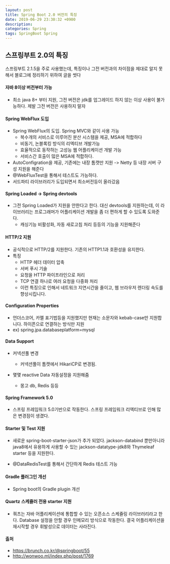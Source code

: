 ```yaml
---
layout: post
title: Spring Boot 2.0 버전의 특징
date: 2019-06-29 23:30:32 +0900
description:
categories: Spring
tags: SpringBoot Spring
---
```


## 스프링부트 2.0의 특징

스프링부트 2.1.5을 주로 사용했는데, 특징이나 그전 버전과의 차이점을 제대로 알지 못해서 블로그에 정리하기 위하여 글을 썻다

#### 자바 8이상 버전부터 가능

* 최소 java 8+ 부터 지원, 그전 버전은 jdk를 업그레이드 하지 않는 이상 사용이 불가능하다. 제발 그전 버전은 사용하지 말자

#### Spring WebFlux 도입

* Spring WebFlux의 도입. Spring MVC와 같이 사용 가능
  * 복수개의 서비스로 이루어진 분산 시스템을 제공, MSA에 적합하다
  * 비동기, 논블록킹 방식의 리엑티브 개발가능
  * 효율적으로 동작하는 고성능 웹 어플리케이션 개발 가능
  * 서비스간 호출이 많은 MSA에 적합하다. 
* AutoConfigration을 제공, 기존에는 내장 톰캣만 지원 -> Netty 등 내장 서버 구성 지원을 해준다
* @WebFluxTest을 통해서 테스트도 가능하다.
* 서드파티 라이브러리가 도입되면서 최소버전등이 올라갔음

#### Spring Loaded -> Spring devtools

* 그전 Spring Loaded가 지원을 안한다고 한다. 대신 devtools를 지원하는데, 이 라이브러리는 프로그래머가 어플리케이션 개발을 좀 더 편하게 할 수 있도록 도와준다. 
  * 캐싱기능 비활성화, 자동 새로고침 처리 등등의 기능을 지원해준다 

#### HTTP/2 지원

* 공식적으로 HTTP/2를 지원한다. 기존의 HTTP1.1과 호환성을 유지한다.
* 특징
  * HTTP 헤더 데이터 압축
  * 서버 푸시 기술
  * 요청을 HTTP 파이프라인으로 처리
  * TCP 연결 하나로 여러 요청을 다중화 처리
  * 이런 특징으로 인해서 네트워크 지연시간을 줄이고, 웹 브라우저 렌더링 속도를 향상시킵니다.

#### Configuration Properties

* 언더스코어, 카멜 표기법등을 지원했지만 현재는 소문자와 kebab-case만 지원합니다. 하이픈으로 연결하는 방식만 지원
* ex) spring.jpa.databaseplatform=mysql

#### Data Support

* 커넥션풀 변경
  * 커넥션풀이 톰캣에서 HikariCP로 변경됨.

* 몇몇 reactive Data 자동설정을 지원해줌
  * 몽고 db, Redis 등등

#### Spring Framework 5.0

* 스프링 프레임워크 5.0기반으로 작동한다. 스프링 프레임워크 리엑티브로 인해 많은 변경점이 생겼다.

#### Starter 및 Test 지원 

* 새로운 spring-boot-starter-json가 추가 되었다. jackson-databind 뿐만아니라 java8에서 유용하게 사용할 수 있는 jackson-datatype-jdk8와 Thymeleaf starter 등을 지원한다.

* @DataRedisTest를 통해서 간단하게 Redis 테스트 가능

#### Gradle 플러그인 개선

* Spring boot의 Gradle plugin 개선

#### Quartz 스케쥴러 전용 starter 지원

* 쿼츠는 자바 어플리케이션에 통합할 수 있는 오픈소스 스케쥴링 라이브러리라고 한다. Database 설정을 안할 경우 인메모리 방식으로 작동한다. 결국 어플리케이션을 재시작할 경우 휘발성으로 데이터는 사라진다.

#### 출처
  * https://brunch.co.kr/@springboot/55
  * http://wonwoo.ml/index.php/post/1769